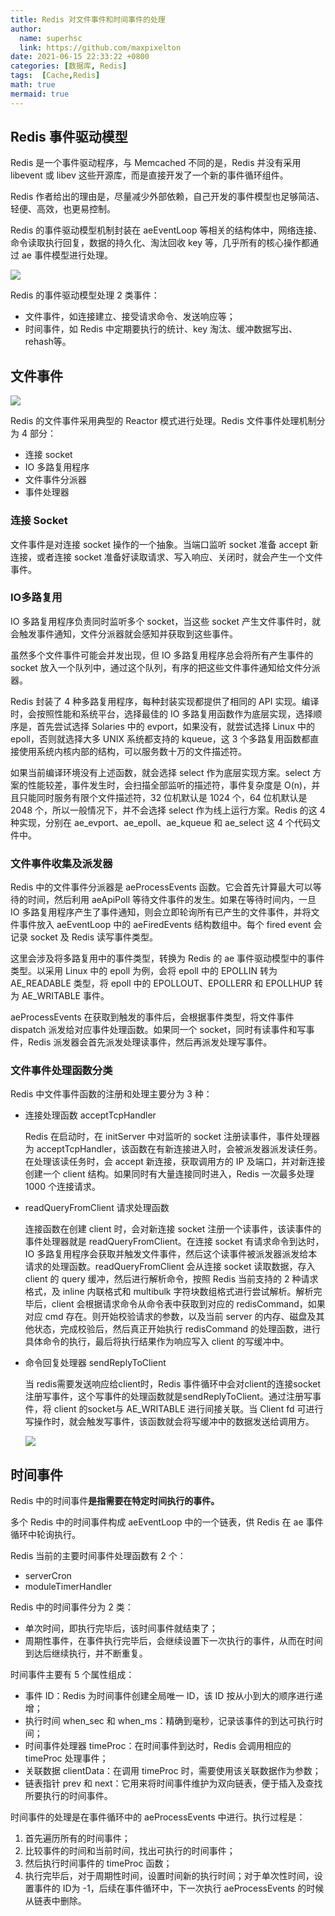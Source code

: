 ```yaml
---
title: Redis 对文件事件和时间事件的处理
author:
  name: superhsc
  link: https://github.com/maxpixelton
date: 2021-06-15 22:33:22 +0800
categories: [数据库, Redis]
tags:  [Cache,Redis]
math: true
mermaid: true
---
```


## Redis 事件驱动模型

Redis 是一个事件驱动程序，与 Memcached 不同的是，Redis 并没有采用 libevent 或 libev 这些开源库，而是直接开发了一个新的事件循环组件。

Redis 作者给出的理由是，尽量减少外部依赖，自己开发的事件模型也足够简洁、轻便、高效，也更易控制。

Redis 的事件驱动模型机制封装在 aeEventLoop 等相关的结构体中，网络连接、命令读取执行回复，数据的持久化、淘汰回收 key 等，几乎所有的核心操作都通过 ae 事件模型进行处理。

![](https://maxpixelton.github.io/images/assert/db/cache/cache-redis-0501.png)

Redis 的事件驱动模型处理 2 类事件：

- 文件事件，如连接建立、接受请求命令、发送响应等；
- 时间事件，如 Redis 中定期要执行的统计、key 淘汰、缓冲数据写出、rehash等。

## 文件事件

![](https://maxpixelton.github.io/images/assert/db/cache/cache-redis-0502.png)

Redis 的文件事件采用典型的 Reactor 模式进行处理。Redis 文件事件处理机制分为 4 部分：

- 连接 socket
- IO 多路复用程序
- 文件事件分派器
- 事件处理器

### 连接 Socket

文件事件是对连接 socket 操作的一个抽象。当端口监听 socket 准备 accept 新连接，或者连接 socket 准备好读取请求、写入响应、关闭时，就会产生一个文件事件。

### IO多路复用

IO 多路复用程序负责同时监听多个 socket，当这些 socket 产生文件事件时，就会触发事件通知，文件分派器就会感知并获取到这些事件。

虽然多个文件事件可能会并发出现，但 IO 多路复用程序总会将所有产生事件的 socket 放入一个队列中，通过这个队列，有序的把这些文件事件通知给文件分派器。

Redis 封装了 4 种多路复用程序，每种封装实现都提供了相同的 API 实现。编译时，会按照性能和系统平台，选择最佳的 IO 多路复用函数作为底层实现，选择顺序是，首先尝试选择 Solaries 中的 evport，如果没有，就尝试选择 Linux 中的 epoll，否则就选择大多 UNIX 系统都支持的 kqueue，这 3 个多路复用函数都直接使用系统内核内部的结构，可以服务数十万的文件描述符。

如果当前编译环境没有上述函数，就会选择 select 作为底层实现方案。select 方案的性能较差，事件发生时，会扫描全部监听的描述符，事件复杂度是 O(n)，并且只能同时服务有限个文件描述符，32 位机默认是 1024 个，64 位机默认是 2048 个，所以一般情况下，并不会选择 select 作为线上运行方案。Redis 的这 4 种实现，分别在 ae_evport、ae_epoll、ae_kqueue 和 ae_select 这 4 个代码文件中。

### 文件事件收集及派发器

Redis 中的文件事件分派器是 aeProcessEvents 函数。它会首先计算最大可以等待的时间，然后利用 aeApiPoll 等待文件事件的发生。如果在等待时间内，一旦 IO 多路复用程序产生了事件通知，则会立即轮询所有已产生的文件事件，并将文件事件放入 aeEventLoop 中的 aeFiredEvents 结构数组中。每个 fired event 会记录 socket 及 Redis 读写事件类型。

这里会涉及将多路复用中的事件类型，转换为 Redis 的 ae 事件驱动模型中的事件类型。以采用 Linux 中的 epoll 为例，会将 epoll 中的 EPOLLIN 转为 AE_READABLE 类型，将 epoll 中的 EPOLLOUT、EPOLLERR 和 EPOLLHUP 转为 AE_WRITABLE 事件。

aeProcessEvents 在获取到触发的事件后，会根据事件类型，将文件事件 dispatch 派发给对应事件处理函数。如果同一个 socket，同时有读事件和写事件，Redis 派发器会首先派发处理读事件，然后再派发处理写事件。

### 文件事件处理函数分类

Redis 中文件事件函数的注册和处理主要分为 3 种：

- 连接处理函数 acceptTcpHandler

  Redis 在启动时，在 initServer 中对监听的 socket 注册读事件，事件处理器为 acceptTcpHandler，该函数在有新连接进入时，会被派发器派发读任务。在处理该读任务时，会 accept 新连接，获取调用方的 IP 及端口，并对新连接创建一个 client 结构。如果同时有大量连接同时进入，Redis 一次最多处理 1000 个连接请求。

- readQueryFromClient 请求处理函数

  连接函数在创建 client 时，会对新连接 socket 注册一个读事件，该读事件的事件处理器就是 readQueryFromClient。在连接 socket 有请求命令到达时，IO 多路复用程序会获取并触发文件事件，然后这个读事件被派发器派发给本请求的处理函数。readQueryFromClient 会从连接 socket 读取数据，存入 client 的 query 缓冲，然后进行解析命令，按照 Redis 当前支持的 2 种请求格式，及 inline 内联格式和 multibulk 字符块数组格式进行尝试解析。解析完毕后，client 会根据请求命令从命令表中获取到对应的 redisCommand，如果对应 cmd 存在。则开始校验请求的参数，以及当前 server 的内存、磁盘及其他状态，完成校验后，然后真正开始执行 redisCommand 的处理函数，进行具体命令的执行，最后将执行结果作为响应写入 client 的写缓冲中。

- 命令回复处理器 sendReplyToClient

  当 redis需要发送响应给client时，Redis 事件循环中会对client的连接socket注册写事件，这个写事件的处理函数就是sendReplyToClient。通过注册写事件，将 client 的socket与 AE_WRITABLE 进行间接关联。当 Client fd 可进行写操作时，就会触发写事件，该函数就会将写缓冲中的数据发送给调用方。

  ![](https://maxpixelton.github.io/images/assert/db/cache/cache-redis-0503.png)



## 时间事件

Redis 中的时间事件**是指需要在特定时间执行的事件。**

多个 Redis 中的时间事件构成 aeEventLoop 中的一个链表，供 Redis 在 ae 事件循环中轮询执行。

Redis 当前的主要时间事件处理函数有 2 个：

- serverCron
- moduleTimerHandler

Redis 中的时间事件分为 2 类：

- 单次时间，即执行完毕后，该时间事件就结束了；
- 周期性事件，在事件执行完毕后，会继续设置下一次执行的事件，从而在时间到达后继续执行，并不断重复。

时间事件主要有 5 个属性组成：

- 事件 ID：Redis 为时间事件创建全局唯一 ID，该 ID 按从小到大的顺序进行递增；
- 执行时间 when_sec 和 when_ms：精确到毫秒，记录该事件的到达可执行时间；
- 时间事件处理器 timeProc：在时间事件到达时，Redis 会调用相应的 timeProc 处理事件；
- 关联数据 clientData：在调用 timeProc 时，需要使用该关联数据作为参数；
- 链表指针 prev 和 next：它用来将时间事件维护为双向链表，便于插入及查找所要执行的时间事件。

时间事件的处理是在事件循环中的 aeProcessEvents 中进行。执行过程是：

1. 首先遍历所有的时间事件；
2. 比较事件的时间和当前时间，找出可执行的时间事件；
3. 然后执行时间事件的 timeProc 函数；
4. 执行完毕后，对于周期性时间，设置时间新的执行时间；对于单次性时间，设置事件的 ID为 -1，后续在事件循环中，下一次执行 aeProcessEvents 的时候从链表中删除。